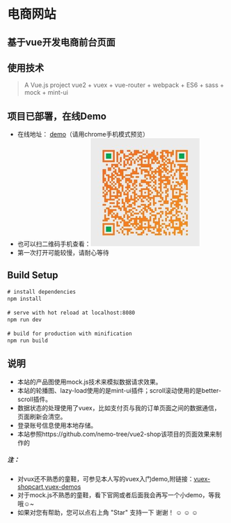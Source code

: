 # 电商网站
## 基于vue开发电商前台页面

## 使用技术
> A Vue.js project
> vue2 + vuex + vue-router + webpack + ES6 + sass + mock + mint-ui

## 项目已部署，在线Demo
* 在线地址： [demo](https://seven77zhou.github.io/vue-show-show/vue_shop_show/index.html)（请用chrome手机模式预览）
* 也可以扫二维码手机查看：![](https://github.com/seven77Zhou/vue-show-show/blob/gh-pages/code.jpg)
* 第一次打开可能较慢，请耐心等待
## Build Setup

``` 项目运行
# install dependencies
npm install

# serve with hot reload at localhost:8080
npm run dev

# build for production with minification
npm run build
```
## 说明
* 本站的产品图使用mock.js技术来模拟数据请求效果。
* 本站的轮播图、lazy-load使用的是mint-ui插件；scroll滚动使用的是better-scroll插件。
* 数据状态的处理使用了vuex，比如支付页与我的订单页面之间的数据通信， 页面刷新会清空。
* 登录账号信息使用本地存储。
* 本站参照https://github.com/nemo-tree/vue2-shop该项目的页面效果来制作的

##### 注：
* 对vux还不熟悉的童鞋，可参见本人写的vuex入门demo,附链接：[vuex-shopcart](https://github.com/seven77Zhou/vuex-Module-shopCart-forBeginner),[vuex-demos](https://github.com/seven77Zhou/vuex-for-Beginner)
* 对于mock.js不熟悉的童鞋，看下官网或者后面我会再写一个小demo，等我哦☺~
* 如果对您有帮助，您可以点右上角 "Star" 支持一下 谢谢！ ☺ ☺ ☺